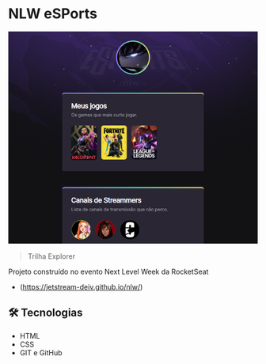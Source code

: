 # NLW eSPorts 

![preview](./.github/preview.png)

> Trilha Explorer

Projeto construído no evento Next Level Week da RocketSeat

- (https://jetstream-deiv.github.io/nlw/)

## 🛠️ Tecnologias 
- HTML
- CSS
- GIT e  GitHub